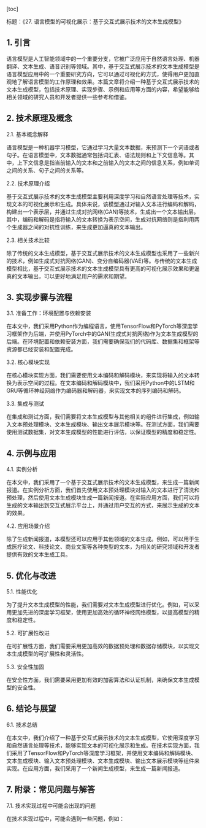 
[toc]                    
                
                
标题：《27. 语言模型的可视化展示：基于交互式展示技术的文本生成模型》

## 1. 引言

语言模型是人工智能领域中的一个重要分支，它被广泛应用于自然语言处理、机器翻译、文本生成、语音识别等领域。其中，基于交互式展示技术的文本生成模型是语言模型应用中的一个重要研究方向，它可以通过可视化的方式，使得用户更加直观地了解语言模型的工作原理和效果。本篇文章将介绍一种基于交互式展示技术的文本生成模型，包括技术原理、实现步骤、示例和应用等方面的内容，希望能够给相关领域的研究人员和开发者提供一些参考和借鉴。

## 2. 技术原理及概念

2.1. 基本概念解释

语言模型是一种机器学习模型，它通过学习大量文本数据，来预测下一个词语或者句子。在语言模型中，文本数据通常包括词汇表、语法规则和上下文信息等。其中，上下文信息是指当前输入的文本和之前输入的文本之间的信息关系，例如单词之间的关系、句子之间的关系等。

2.2. 技术原理介绍

基于交互式展示技术的文本生成模型主要利用深度学习和自然语言处理等技术，实现文本的可视化展示和生成。具体来说，该模型通过对输入文本进行编码和解码，构建出一个表示层，并通过生成对抗网络(GAN)等技术，生成出一个文本输出层。其中，编码和解码是指将输入的文本转换为表示空间，生成对抗网络则是指利用两个生成器之间的对抗性训练，来生成更加逼真的文本输出。

2.3. 相关技术比较

除了传统的文本生成模型，基于交互式展示技术的文本生成模型也采用了一些新兴的技术，例如生成式对抗网络(GAN)、变分自编码器(VAE)等。与传统的文本生成模型相比，基于交互式展示技术的文本生成模型具有更高的可视化展示效果和更逼真的文本输出，可以更好地满足用户的需求和期望。

## 3. 实现步骤与流程

3.1. 准备工作：环境配置与依赖安装

在本文中，我们采用Python作为编程语言，使用TensorFlow和PyTorch等深度学习框架作为后端，并使用PyTorch中的GAN(生成式对抗网络)作为文本生成模型的后端。在环境配置和依赖安装方面，我们需要确保我们的代码库、数据集和框架等资源都已经安装和配置完成。

3.2. 核心模块实现

在核心模块实现方面，我们需要使用文本编码和解码模块，来实现将输入的文本转换为表示空间的过程。在文本编码和解码模块中，我们采用Python中的LSTM和GRU等循环神经网络作为编码器和解码器，来实现文本的序列编码和解码。

3.3. 集成与测试

在集成和测试方面，我们需要将文本生成模型与其他相关的组件进行集成，例如输入文本预处理模块、文本生成模块、输出文本展示模块等。在测试方面，我们需要使用测试数据集，对文本生成模型的性能进行评估，以保证模型的精度和稳定性。

## 4. 示例与应用

4.1. 实例分析

在本文中，我们采用了一个基于交互式展示技术的文本生成模型，来生成一篇新闻报道。在实例分析方面，我们首先使用文本预处理模块对输入的文本进行了清洗和预处理，然后使用文本生成模块生成一篇新闻报道。在实际应用方面，我们可以将生成的文本输出到交互式展示平台上，并通过用户交互的方式，来展示生成的文本的效果。

4.2. 应用场景介绍

除了生成新闻报道，本模型还可以应用于其他领域的文本生成。例如，可以用于生成医疗论文、科技论文、商业文案等各种类型的文本，为相关的研究领域和开发者提供有效的文本生成工具。

## 5. 优化与改进

5.1. 性能优化

为了提升文本生成模型的性能，我们需要对文本生成模型进行优化。例如，可以采用更加先进的深度学习框架，使用更加高效的循环神经网络模型，以提高模型的精度和稳定性。

5.2. 可扩展性改进

在可扩展性方面，我们需要采用更加高效的数据预处理和数据存储模块，以实现文本生成模型的可扩展性和灵活性。

5.3. 安全性加固

在安全性方面，我们需要采用更加有效的加密算法和认证机制，来确保文本生成模型的安全性。

## 6. 结论与展望

6.1. 技术总结

在本文中，我们介绍了一种基于交互式展示技术的文本生成模型，它使用深度学习和自然语言处理等技术，能够实现文本的可视化展示和生成。在技术实现方面，我们采用了TensorFlow和PyTorch等深度学习框架，并使用文本编码和解码模块、文本生成模块、输入文本预处理模块、文本生成模块、输出文本展示模块等组件来实现。在应用方面，我们采用了一个新闻生成模型，来生成一篇新闻报道。

## 7. 附录：常见问题与解答

7.1. 技术实现过程中可能会出现的问题

在技术实现过程中，可能会遇到一些问题，例如：

